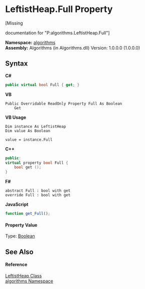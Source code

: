 # LeftistHeap.Full Property 
 

\[Missing <summary> documentation for "P:algorithms.LeftistHeap.Full"\]

**Namespace:**&nbsp;<a href="82f88b43-fdc9-bc99-9558-75fce96d448f">algorithms</a><br />**Assembly:**&nbsp;Algorithms (in Algorithms.dll) Version: 1.0.0.0 (1.0.0.0)

## Syntax

**C#**<br />
``` C#
public virtual bool Full { get; }
```

**VB**<br />
``` VB
Public Overridable ReadOnly Property Full As Boolean
	Get
```

**VB Usage**<br />
``` VB Usage
Dim instance As LeftistHeap
Dim value As Boolean

value = instance.Full

```

**C++**<br />
``` C++
public:
virtual property bool Full {
	bool get ();
}
```

**F#**<br />
``` F#
abstract Full : bool with get
override Full : bool with get
```

**JavaScript**<br />
``` JavaScript
function get_Full();

```


#### Property Value
Type: <a href="http://msdn2.microsoft.com/en-us/library/a28wyd50" target="_blank">Boolean</a>

## See Also


#### Reference
<a href="fa17c71d-1031-4bd6-9a29-262bde19fa7d">LeftistHeap Class</a><br /><a href="82f88b43-fdc9-bc99-9558-75fce96d448f">algorithms Namespace</a><br />